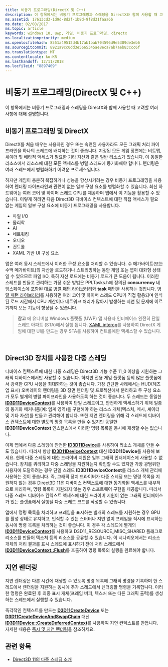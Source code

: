 ```yaml
---
title: 비동기 프로그래밍(DirectX 및 C++)
description: 이 항목에서는 비동기 프로그래밍과 스레딩을 DirectX와 함께 사용할 때 고려할 여러 사항에 대해 설명합니다.
ms.assetid: 17613cd3-1d9d-8d2f-1b8d-9f8d31faaa6b
ms.date: 02/08/2017
ms.topic: article
keywords: windows 10, uwp, 게임, 비동기 프로그래밍, directx
ms.localizationpriority: medium
ms.openlocfilehash: 8551a49512d4b17ab1bab704596d9e5389de3eb6
ms.sourcegitcommit: 8921a9cc0dd3e5665345ae8eca7ab7aeb83ccc6f
ms.translationtype: MT
ms.contentlocale: ko-KR
ms.lasthandoff: 12/11/2018
ms.locfileid: "8897409"
---
```

# <a name="asynchronous-programming-directx-and-c"></a>비동기 프로그래밍(DirectX 및 C++)



이 항목에서는 비동기 프로그래밍과 스레딩을 DirectX와 함께 사용할 때 고려할 여러 사항에 대해 설명합니다.

## <a name="async-programming-and-directx"></a>비동기 프로그래밍 및 DirectX


DirectX를 처음 배우는 사용자인 경우 또는 숙련된 사용자라도 모든 그래픽 처리 파이프라인을 하나의 스레드에 배치하는 것이 좋습니다. 지정된 모든 게임 장면에는 비트맵, 셰이더 및 배타적 액세스가 필요한 기타 자산과 같은 일반 리소스가 있습니다. 이 동일한 리소스에서 리소스에 대한 모든 액세스를 병렬 스레드에 동기화해야 합니다. 렌더링은 여러 스레드에서 병렬화하기 어려운 프로세스입니다.

하지만 게임이 충분히 복잡하거나 성능을 향상시키려는 경우 비동기 프로그래밍을 사용하여 렌더링 파이프라인과 관련이 없는 일부 구성 요소를 병렬화할 수 있습니다. 최신 하드웨어는 여러 코어 및 하이퍼 스레드 CPU를 제공하며 앱에서 이 기능을 활용할 수 있습니다. 이렇게 하려면 다음 Direct3D 디바이스 컨텍스트에 대한 직접 액세스가 필요 없는 게임의 일부 구성 요소에 비동기 프로그래밍을 사용합니다.

-   파일 I/O
-   물리학
-   AI
-   네트워킹
-   오디오
-   컨트롤
-   XAML 기반 UI 구성 요소

앱은 여러 동시 스레드에서 이러한 구성 요소를 처리할 수 있습니다. 수 메가바이트(또는 수백 메가바이트)의 자산을 로드하거나 스트리밍하는 동안 게임 또는 앱이 대화형 상태일 수 있으므로 파일 I/O, 특히 자산 로드에는 비동기 로드가 큰 도움이 됩니다. 이러한 스레드를 만들고 관리하는 가장 쉬운 방법은 PPLTasks.h에 정의된 **concurrency** 네임스페이스에 포함된 대로 [병렬 패턴 라이브러리](https://msdn.microsoft.com/library/dd492418.aspx)와 **task** 패턴을 사용하는 것입니다. [병렬 패턴 라이브러리](https://msdn.microsoft.com/library/dd492418.aspx)를 사용하면 여러 코어 및 하이퍼 스레드 CPU가 직접 활용되며 인식된 로드 시간에서 CPU 계산이나 네트워크 처리가 많아서 발생하는 지연 및 문제에 이르기까지 모든 기능이 향상될 수 있습니다.

> **참고**  에 유니버설 Windows 플랫폼 (UWP) 앱 사용자 인터페이스 완전히 단일 스레드 아파트 (STA)에서 실행 됩니다. [XAML interop](directx-and-xaml-interop.md)를 사용하여 DirectX 게임에 대한 UI를 만드는 경우 STA를 사용하여 컨트롤에만 액세스할 수 있습니다.

 

## <a name="multithreading-with-direct3d-devices"></a>Direct3D 장치를 사용한 다중 스레딩


디바이스 컨텍스트에 대한 다중 스레딩은 Direct3D 기능 수준 11\_0 이상을 지원하는 그래픽 디바이스에서만 사용할 수 있습니다. 하지만 전용 게임 플랫폼 등의 많은 플랫폼에서 강력한 GPU 사용을 최대화하는 것이 좋습니다. 가장 간단한 사례에서는 HUD(헤즈업 표시) 오버레이의 렌더링을 3D 장면 렌더링 및 프로젝션에서 분리하고 두 구성 요소가 모두 별개의 병렬 파이프라인을 사용하도록 하는 것이 좋습니다. 두 스레드는 동일한 [**ID3D11DeviceContext**](https://msdn.microsoft.com/library/windows/desktop/ff476385)를 사용하여 단일 스레드이고, 안전하게 액세스하기 위해 일종의 동기화 메커니즘(예: 임계 영역)을 구현해야 하는 리소스 개체(텍스처, 메시, 셰이더 및 기타 자산)를 만들고 관리해야 합니다. 또한 지연 렌더링을 위해 각 스레드에 디바이스 컨텍스트에 대한 별도의 명령 목록을 만들 수 있지만 동일한 **ID3D11DeviceContext** 인스턴스에서 이러한 명령 목록을 동시에 재생할 수는 없습니다.

이제 앱에서 다중 스레딩에 안전한 [**ID3D11Device**](https://msdn.microsoft.com/library/windows/desktop/ff476379)를 사용하여 리소스 개체를 만들 수도 있습니다. 따라서 항상 [**ID3D11DeviceContext**](https://msdn.microsoft.com/library/windows/desktop/ff476385) 대신 **ID3D11Device**를 사용해 보세요. 현재 다중 스레딩에 대한 드라이버 지원은 일부 그래픽 인터페이스에 사용할 수 없습니다. 장치를 쿼리하고 다중 스레딩을 지원하는지 확인할 수도 있지만 가장 광범위한 사용자에 도달하려는 경우 단일 스레드 **ID3D11DeviceContext**를 리소스 개체 관리에 사용하는 것이 좋습니다. 즉, 그래픽 장치 드라이버가 다중 스레딩 또는 명령 목록을 지원하지 않는 경우 Direct3D 11은 디바이스 컨텍스트에 대한 동기화된 액세스를 내부적으로 처리하며, 명령 목록이 지원되지 않는 경우 소프트웨어 구현을 제공합니다. 따라서 다중 스레드 디바이스 컨텍스트 액세스에 대한 드라이버 지원이 없는 그래픽 인터페이스가 있는 플랫폼에서 실행될 다중 스레드 코드를 작성할 수 있습니다.

앱에서 명령 목록을 처리하고 프레임을 표시하는 별개의 스레드를 지원하는 경우 GPU를 활성 상태로 유지하고, 인식할 수 있는 스터터나 지연 없이 프레임을 적시에 표시하는 동시에 명령 목록을 처리하는 것이 좋습니다. 이 경우 각 스레드에 별개의 [**ID3D11DeviceContext**](https://msdn.microsoft.com/library/windows/desktop/ff476385)를 사용하고 D3D11\_RESOURCE\_MISC\_SHARED 플래그로 리소스를 만들어 텍스처 등의 리소스를 공유할 수 있습니다. 이 시나리오에서는 리소스 개체의 처리 결과를 표시 스레드에 표시하기 전에 처리 스레드에서 [**ID3D11DeviceContext::Flush**](https://msdn.microsoft.com/library/windows/desktop/ff476425)를 호출하여 명령 목록의 실행을 완료해야 합니다.

## <a name="deferred-rendering"></a>지연 렌더링


지연 렌더링은 다른 시간에 재생할 수 있도록 명령 목록에 그래픽 명령을 기록하며 한 스레드에서 렌더링을 지원하는 동시에 추가 스레드에서 렌더링할 명령을 기록합니다. 이러한 명령은 완료된 후 최종 표시 개체(프레임 버퍼, 텍스처 또는 다른 그래픽 출력)를 생성하는 스레드에서 실행할 수 있습니다.

즉각적인 컨텍스트를 만드는 [**D3D11CreateDevice**](https://msdn.microsoft.com/library/windows/desktop/ff476082) 또는 [**D3D11CreateDeviceAndSwapChain**](https://msdn.microsoft.com/library/windows/desktop/ff476083) 대신 [**ID3D11Device::CreateDeferredContext**](https://msdn.microsoft.com/library/windows/desktop/ff476505)를 사용하여 지연 컨텍스트를 만듭니다. 자세한 내용은 [즉시 및 지연 렌더링](https://msdn.microsoft.com/library/windows/desktop/ff476892)을 참조하세요.

## <a name="related-topics"></a>관련 항목


* [Direct3D 11의 다중 스레딩 소개](https://msdn.microsoft.com/library/windows/desktop/ff476891)

 

 




